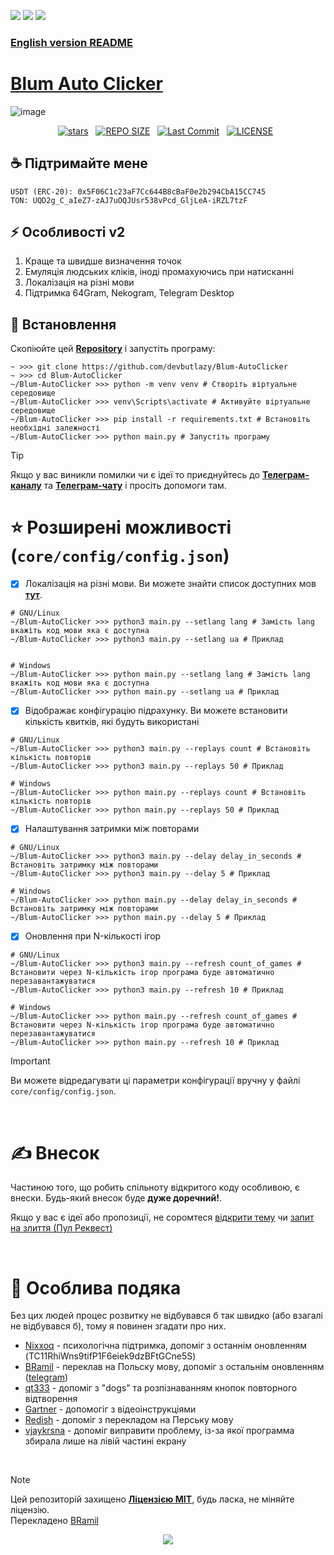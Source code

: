 [<img src="https://img.shields.io/badge/python-3.11-blue">](https://www.python.org/downloads/) [<img src="https://img.shields.io/badge/python-3.12-blue">](https://www.python.org/downloads/) [<img src="https://img.shields.io/badge/python-3.13+-blue">](https://www.python.org/downloads/)

### [English version README](/README.md)

# [Blum Auto Clicker](https://t.me/blum/app?startapp=ref_hX75eRFPqv)

![image](https://github.com/user-attachments/assets/d9496bed-c1a0-4a1b-9673-1e64d0441621)

<div align="center">
<p>
<a href="https://github.com/devbutlazy/Blum-AutoClicker/stargazers"><img src="https://img.shields.io/github/stars/devbutlazy/Blum-AutoClicker?style=for-the-badge&logo=starship&color=C9CBFF&logoColor=C9CBFF&labelColor=302D41" alt="stars"><a>&nbsp;&nbsp;
<a href="https://github.com/devbutlazy/Blum-AutoClicker/"><img src="https://img.shields.io/github/repo-size/devbutlazy/Blum-AutoClicker?style=for-the-badge&logo=hyprland&logoColor=f9e2af&label=Size&labelColor=302D41&color=f9e2af" alt="REPO SIZE"></a>&nbsp;&nbsp;
<a href="https://github.com/devbutlazy/Blum-AutoClicker/commits/main/"><img src="https://img.shields.io/github/last-commit/devbutlazy/Blum-AutoClicker?style=for-the-badge&logo=github&logoColor=eba0ac&label=Last%20Commit&labelColor=302D41&color=eba0ac" alt="Last Commit"></a>&nbsp;&nbsp;
<a href="https://github.com/devbutlazy/Blum-AutoClicker/LICENSE"><img src="https://img.shields.io/github/license/devbutlazy/Blum-AutoClicker?style=for-the-badge&logo=&color=CBA6F7&logoColor=CBA6F7&labelColor=302D41" alt="LICENSE"></a>&nbsp;&nbsp;
</p>
</div>

## ☕ Підтримайте мене
    USDT (ERC-20): 0x5F06C1c23aF7Cc644B8cBaF0e2b294CbA15CC745
    TON: UQD2g_C_aIeZ7-zAJ7uOQJUsr538vPcd_GljLeA-iRZL7tzF

## ⚡ Особливості v2
1. Краще та швидше визначення точок
2. Емуляція людських кліків, іноді промахуючись при натисканні
3. Локалізація на різні мови
4. Підтримка 64Gram, Nekogram, Telegram Desktop


## 📕 Встановлення

Скопіюйте цей [**Repository**](https://github.com/devbutlazy/Blum-AutoClicker) і запустіть програму:
```shell
~ >>> git clone https://github.com/devbutlazy/Blum-AutoClicker  
~ >>> cd Blum-AutoClicker
~/Blum-AutoClicker >>> python -m venv venv # Створіть віртуальне середовище
~/Blum-AutoClicker >>> venv\Scripts\activate # Активуйте віртуальне середовище
~/Blum-AutoClicker >>> pip install -r requirements.txt # Встановіть необхідні залежності
~/Blum-AutoClicker >>> python main.py # Запустіть програму
```

> [!TIP]
> Якщо у вас виникли помилки чи є ідеї то приєднуйтесь до **[Телеграм-каналу](https://t.me/blogbutlazy)** та **[Телеграм-чату](https://t.me/chatbutlazy)** і просіть допомоги там.


# ⭐ Розширені можливості (`core/config/config.json`)

- [x] Локалізація на різні мови. Ви можете знайти список доступних мов **[тут](/core/localization/langs)**.
```shell
# GNU/Linux
~/Blum-AutoClicker >>> python3 main.py --setlang lang # Замість lang вкажіть код мови яка є доступна
~/Blum-AutoClicker >>> python3 main.py --setlang ua # Приклад


# Windows
~/Blum-AutoClicker >>> python main.py --setlang lang # Замість lang вкажіть код мови яка є доступна
~/Blum-AutoClicker >>> python main.py --setlang ua # Приклад
```

- [x] Відображає конфігурацію підрахунку. Ви можете встановити кількість квитків, які будуть використані
```shell
# GNU/Linux
~/Blum-AutoClicker >>> python3 main.py --replays count # Встановіть кількість повторів
~/Blum-AutoClicker >>> python3 main.py --replays 50 # Приклад

# Windows
~/Blum-AutoClicker >>> python main.py --replays count # Встановіть кількість повторів
~/Blum-AutoClicker >>> python main.py --replays 50 # Приклад
```

- [x] Налаштування затримки між повторами
```shell
# GNU/Linux
~/Blum-AutoClicker >>> python3 main.py --delay delay_in_seconds # Встановіть затримку між повторами
~/Blum-AutoClicker >>> python3 main.py --delay 5 # Приклад

# Windows
~/Blum-AutoClicker >>> python main.py --delay delay_in_seconds # Встановіть затримку між повторами
~/Blum-AutoClicker >>> python main.py --delay 5 # Приклад
```

- [x] Оновлення при N-кількості ігор
```shell
# GNU/Linux
~/Blum-AutoClicker >>> python3 main.py --refresh count_of_games # Встановити через N-кількість ігор програма буде автоматично перезавантажуватися
~/Blum-AutoClicker >>> python3 main.py --refresh 10 # Приклад

# Windows
~/Blum-AutoClicker >>> python main.py --refresh count_of_games # Встановити через N-кількість ігор програма буде автоматично перезавантажуватися
~/Blum-AutoClicker >>> python main.py --refresh 10 # Приклад
```

> [!IMPORTANT]
> Ви можете відредагувати ці параметри конфігурації вручну у файлі `core/config/config.json`.


<br>


# ✍️ Внесок
Частиною того, що робить спільноту відкритого коду особливою, є внески. Будь-який внесок буде **дуже доречний!**.

Якщо у вас є ідеї або пропозиції, не соромтеся [відкрити тему](https://github.com/devbutlazy/Blum-AutoClicker/issues) чи [запит на злиття (Пул Реквест)](https://github.com/devbutlazy/Blum-AutoClicker/pulls)

<br>

# 🤝 Особлива подяка
Без цих людей процес розвитку не відбувався б так швидко (або взагалі не відбувався б), тому я повинен згадати про них.
- [Nixxoq](https://github.com/nixxoq) - психологічна підтримка, допоміг з останнім оновленням (TC11RhiWns9tifP1F6eiek9dzBFtGCne5S)
- [BRamil](https://github.com/BRamil0) - переклав на Польску мову, допоміг з остальнім оновленням ([telegram](t.me/QulowDev))
- [qt333](https://github.com/qt333) - допоміг з "dogs" та розпізнаванням кнопок повторного відтворення
- [Gartner](https://t.me/waffenssgartner) - допомогіг з відеоінструкціями
- [Redish](https://github.com/xxmmcxx) - допоміг з перекладом на Перську мову
- [vjaykrsna](https://github.com/vjaykrsna) - допоміг виправити проблему, із-за якої программа збирала лише на лівій частині екрану

<br>


> [!NOTE]
> Цей репозиторій захищено **[Ліцензією MIT](https://opensource.org/license/mit)**, будь ласка, не міняйте ліцензію.
> <br>
> Перекладено [BRamil](https://github.com/BRamil0)
<p align="center">
	<img src="https://raw.githubusercontent.com/catppuccin/catppuccin/main/assets/footers/gray0_ctp_on_line.svg?sanitize=true" />
</p>
